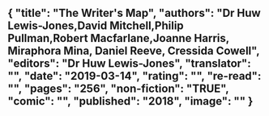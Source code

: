 {
 "title": "The Writer's Map",
 "authors": "Dr Huw Lewis-Jones,David Mitchell,Philip Pullman,Robert Macfarlane,Joanne Harris, Miraphora Mina, Daniel Reeve, Cressida Cowell",
 "editors": "Dr Huw Lewis-Jones",
 "translator": "",
 "date": "2019-03-14",
 "rating": "",
 "re-read": "",
 "pages": "256",
 "non-fiction": "TRUE",
 "comic": "",
 "published": "2018",
 "image": ""
}
---

